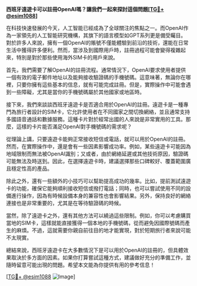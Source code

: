 **西班牙遠遊卡可以註冊OpenAI嗎？讓我們一起來探討這個問題[[TG💪+ @esim1088](https://t.me/s/esim1088)]**

在科技快速發展的今天，人工智能已經成為了全球關注的焦點之一。而OpenAI作為一家領先的人工智能研究機構，其旗下的語言模型如GPT系列更是備受矚目。對於許多人來說，擁有一個OpenAI的賬號不僅能體驗到前沿的技術，還能在日常生活中獲得許多便利。然而，當涉及到國際用戶時，註冊過程可能會變得複雜起來，特別是對於那些使用海外SIM卡的用戶來說。

首先，我們需要了解OpenAI的註冊流程。通常情況下，OpenAI要求使用者提供一個有效的電子郵件地址以及能夠接收驗證碼的手機號碼。這意味著，無論你在哪裡，只要你擁有這些基本的信息，就有可能完成註冊。但是，實際操作中可能會遇到一些障礙，尤其是當你的手機號碼屬於其他國家或地區時。

接下來，我們來談談西班牙遠遊卡是否適合用於OpenAI的註冊。遠遊卡是一種專門為旅行者設計的SIM卡，它允許使用者在不同國家之間切換網絡，並且通常支持多國語音通話和數據服務。這種卡片對於經常出國的人來說是非常實用的工具。那麼，這樣的卡片能否滿足OpenAI對手機號碼的需求呢？

從理論上講，只要遠遊卡能夠正常接收短信或電話，就可以用於OpenAI的註冊。然而，在實際操作中，還是會有一些因素影響成功率。例如，某些遠遊卡可能因為地域限制而無法被OpenAI識別；又或者，由於網絡延遲或其他技術原因，驗證碼可能無法及時送到。因此，在選擇遠遊卡時，建議選擇那些口碑較好、覆蓋範圍廣且穩定性高的產品。

除此之外，還有一些額外的小技巧可以幫助提高成功的幾率。比如，提前測試遠遊卡的功能，確保它能夠順利接收短信或撥打電話；同時，也可以嘗試使用不同的設備進行操作，因為有時候設備本身的兼容性也會影響結果。另外，保持良好的網絡連接也是非常重要的，尤其是在等待驗證碼的時候。

當然，除了遠遊卡之外，還有其他方法可以繞過這些限制。例如，你可以考慮購買當地的SIM卡，這樣就能直接獲得一個本地的手機號碼，從而避免因國際號碼而產生的麻煩。不過，這就需要你親自前往目的地才能實現，對於短期旅行者來說可能不太現實。

總結來說，西班牙遠遊卡在大多數情況下是可以用於OpenAI的註冊的，但具體效果取決於多方面的因素。如果你打算嘗試這種方式，建議做好充分的準備工作，並隨時留意可能出現的問題。希望本文能為你提供有用的參考信息！

[[TG💪+ @esim1088](https://t.me/s/esim1088) ![Image](https://i.postimg.cc/4NQfJmqS/Snipaste-2025-05-13-00-14-12.png)]